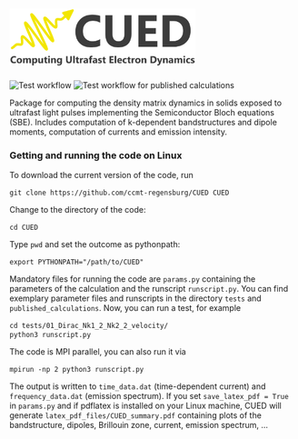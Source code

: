 # <img alt="CUED" src="/cued/branding/logo.png" height="100">
![Test workflow](https://github.com/ccmt-regensburg/CUED/actions/workflows/regression_test.yml/badge.svg)
![Test workflow for published calculations](https://github.com/ccmt-regensburg/CUED/actions/workflows/test_published_calculations.yml/badge.svg)

Package for computing the density matrix dynamics in solids exposed to ultrafast light pulses implementing the Semiconductor Bloch equations (SBE). Includes computation of  k-dependent bandstructures and dipole moments, computation of currents and emission intensity. 

<h3>Getting and running the code on Linux</h3>

To download the current version of the code, run

    git clone https://github.com/ccmt-regensburg/CUED CUED
    
Change to the directory of the code:

    cd CUED
    
Type ``pwd`` and set the outcome as pythonpath:

    export PYTHONPATH="/path/to/CUED"

Mandatory files for running the code are ``params.py`` containing the parameters of the calculation and the runscript ``runscript.py``. You can find exemplary parameter files and runscripts in the directory ``tests`` and ``published_calculations``. Now, you can run a test, for example

    cd tests/01_Dirac_Nk1_2_Nk2_2_velocity/
    python3 runscript.py
    
The code is MPI parallel, you can also run it via

    mpirun -np 2 python3 runscript.py

The output is written to ``time_data.dat`` (time-dependent current) and ``frequency_data.dat`` (emission spectrum). If you set ``save_latex_pdf = True``
 in ``params.py`` and if pdflatex is installed on your Linux machine, CUED will generate ``latex_pdf_files/CUED_summary.pdf`` containing plots of the bandstructure, dipoles, Brillouin zone, current, emission spectrum, ... 
